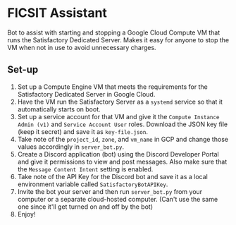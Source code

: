 # FICSIT Assistant
Bot to assist with starting and stopping a Google Cloud Compute VM that runs the Satisfactory Dedicated Server.  Makes it easy for anyone to stop the VM when not in use to avoid unnecessary charges.

## Set-up
1.  Set up a Compute Engine VM that meets the requirements for the Satisfactory Dedicated Server in Google Cloud.
2.  Have the VM run the Satisfactory Server as a `systemd` service so that it automatically starts on boot.
3.  Set up a service account for that VM and give it the `Compute Instance Admin (v1)` and `Service Account User` roles.  Download the JSON key file (keep it secret) and save it as `key-file.json`.
4.  Take note of the `project_id`, `zone`, and `vm_name` in GCP and change those values accordingly in `server_bot.py`.
5.  Create a Discord application (bot) using the Discord Developer Portal and give it permissions to view and post messages.  Also make sure that the `Message Content Intent` setting is enabled.
6.  Take note of the API Key for the Discord bot and save it as a local environment variable called `SatisfactoryBotAPIKey`.
7.  Invite the bot your server and then run `server_bot.py` from your computer or a separate cloud-hosted computer.  (Can't use the same one since it'll get turned on and off by the bot)
8.  Enjoy!
